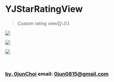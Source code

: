 # YJStarRatingView
> Custom rating view입니다.

![](https://imgur.com/tRFzkTU)

[![](https://img.youtube.com/vi/qVEnZo3LCAY/0.jpg)](https://youtu.be/qVEnZo3LCAY)


[![](https://img.youtube.com/vi/VlvV9z4IMt8/0.jpg)](https://youtu.be/VlvV9z4IMt8)



&nbsp;
&nbsp;      
### [by. 0junChoi](https://github.com/0jun0815) email: <0jun0815@gmail.com>
